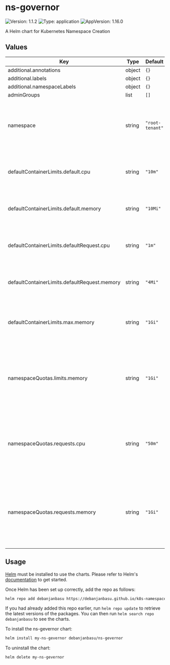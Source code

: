 # ns-governor

![Version: 1.1.2](https://img.shields.io/badge/Version-1.1.2-informational?style=flat-square) ![Type: application](https://img.shields.io/badge/Type-application-informational?style=flat-square) ![AppVersion: 1.16.0](https://img.shields.io/badge/AppVersion-1.16.0-informational?style=flat-square)

A Helm chart for Kubernetes Namespace Creation

## Values

| Key | Type | Default | Description |
|-----|------|---------|-------------|
| additional.annotations | object | `{}` |  |
| additional.labels | object | `{}` |  |
| additional.namespaceLabels | object | `{}` |  |
| adminGroups | list | `[]` |  |
| namespace | string | `"root-tenant"` | The name of the namespace where the tenant namespaces will be created |
| defaultContainerLimits.default.cpu | string | `"10m"` | The default CPU limit for a container if not defined (millicpu) |
| defaultContainerLimits.default.memory | string | `"10Mi"` | The default Memory limit for a container if not defined |
| defaultContainerLimits.defaultRequest.cpu | string | `"1m"` | The default CPU request for a container if not defined (millicpu) |
| defaultContainerLimits.defaultRequest.memory | string | `"4Mi"` | The default Memory request for a container if not defined |
| defaultContainerLimits.max.memory | string | `"1Gi"` | The Maximum Memory limit for all containers in the namespace |
| namespaceQuotas.limits.memory | string | `"1Gi"` | Across all pods in a non-terminal state, the sum of memory limits cannot exceed this value. |
| namespaceQuotas.requests.cpu | string | `"50m"` | Across all pods in a non-terminal state, the sum of CPU requests cannot exceed this value. |
| namespaceQuotas.requests.memory | string | `"1Gi"` | Across all pods in a non-terminal state, the sum of memory requests cannot exceed this value. |

## Usage

[Helm](https://helm.sh) must be installed to use the charts.  Please refer to
Helm's [documentation](https://helm.sh/docs) to get started.

Once Helm has been set up correctly, add the repo as follows:

```bash
helm repo add debanjanbasu https://debanjanbasu.github.io/k8s-namespace-governor
```

If you had already added this repo earlier, run `helm repo update` to retrieve
the latest versions of the packages.  You can then run `helm search repo
debanjanbasu` to see the charts.

To install the ns-gevernor chart:
```bash
helm install my-ns-gevernor debanjanbasu/ns-gevernor
```

To uninstall the chart:

```bash
helm delete my-ns-gevernor
```
